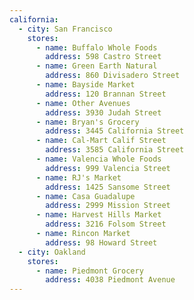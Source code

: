 ```yaml
---
california:
  - city: San Francisco
    stores:
      - name: Buffalo Whole Foods
        address: 598 Castro Street
      - name: Green Earth Natural
        address: 860 Divisadero Street
      - name: Bayside Market
        address: 120 Brannan Street
      - name: Other Avenues
        address: 3930 Judah Street
      - name: Bryan's Grocery
        address: 3445 California Street
      - name: Cal-Mart Calif Street
        address: 3585 California Street
      - name: Valencia Whole Foods
        address: 999 Valencia Street
      - name: RJ's Market
        address: 1425 Sansome Street
      - name: Casa Guadalupe
        address: 2999 Mission Street
      - name: Harvest Hills Market
        address: 3216 Folsom Street
      - name: Rincon Market
        address: 98 Howard Street
  - city: Oakland
    stores:
      - name: Piedmont Grocery
        address: 4038 Piedmont Avenue
---
```

